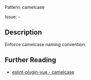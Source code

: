 Pattern: camelcase

Issue: -

## Description

Enforce camelcase naming convention.

## Further Reading

* [eslint-plugin-vue - camelcase](https://eslint.vuejs.org/rules/camelcase.html)
